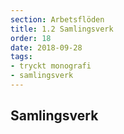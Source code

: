 ```yaml
---
section: Arbetsflöden
title: 1.2 Samlingsverk
order: 18
date: 2018-09-28
tags:
- tryckt monografi
- samlingsverk
--- 
```


## Samlingsverk
